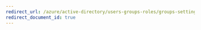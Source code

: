 ```yaml
---
redirect_url: /azure/active-directory/users-groups-roles/groups-settings-v2-cmdlets
redirect_document_id: true
---
```

